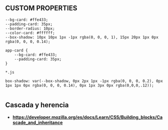 

## CUSTOM PROPERTIES

```
--bg-card: #ffe433;
--padding-card: 35px;
--border-radius: 10px;
--color-card: #ffffff;
--box-shadow: 10px 10px 1px -1px rgba(0, 0, 0, 1), 15px 20px 1px 0px rgba(0, 0, 0, 0.14);

app-card {
    --bg-card: #ffe433;
    --padding-card: 35px;
}

*.js

box-shadow: var(--box-shadow, 0px 2px 1px -1px rgba(0, 0, 0, 0.2), 0px 1px 1px 0px rgba(0, 0, 0, 0.14), 0px 1px 3px 0px rgba(0,0,0,.12));


```

## Cascada y herencia

* **https://developer.mozilla.org/es/docs/Learn/CSS/Building_blocks/Cascade_and_inheritance**

